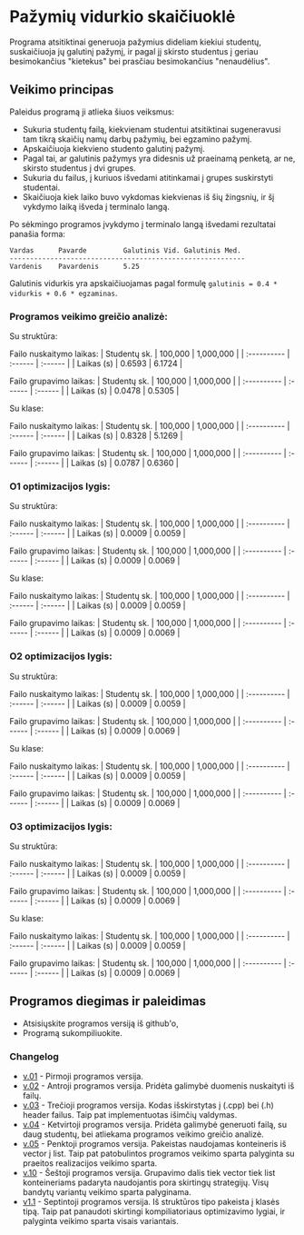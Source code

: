 # Pažymių vidurkio skaičiuoklė

Programa atsitiktinai generuoja pažymius dideliam kiekiui studentų, suskaičiuoja jų galutinį pažymį, ir pagal jį skirsto studentus į geriau besimokančius "kietekus" bei prasčiau besimokančius "nenaudėlius".

## Veikimo principas

Paleidus programą ji atlieka šiuos veiksmus:

- Sukuria studentų failą, kiekvienam studentui atsitiktinai sugeneravusi tam tikrą skaičių namų darbų pažymių, bei egzamino pažymį.
- Apskaičiuoja kiekvieno studento galutinį pažymį.
- Pagal tai, ar galutinis pažymys yra didesnis už praeinamą penketą, ar ne, skirsto studentus į dvi grupes.
- Sukuria du failus, į kuriuos išvedami atitinkamai į grupes suskirstyti studentai.
- Skaičiuoja kiek laiko buvo vykdomas kiekvienas iš šių žingsnių, ir šį vykdymo laiką išveda į terminalo langą.

Po sėkmingo programos įvykdymo į terminalo langą išvedami rezultatai panašia forma:

```shell
Vardas      Pavarde         Galutinis Vid. Galutinis Med.
----------------------------------------------------------
Vardenis    Pavardenis      5.25
```

Galutinis vidurkis yra apskaičiuojamas pagal formulę `galutinis = 0.4 * vidurkis + 0.6 * egzaminas`.


### Programos veikimo greičio analizė:

Su struktūra:

Failo nuskaitymo laikas:
| Studentų sk.       | 100,000   | 1,000,000  |
| :----------    | :------ | :------ |
| Laikas (s)  | 0.6593 | 6.1724 |

Failo grupavimo laikas:
| Studentų sk.       | 100,000   | 1,000,000  |
| :----------    | :------ | :------ |
| Laikas (s)  | 0.0478 | 0.5305 |

Su klase:

Failo nuskaitymo laikas:
| Studentų sk.       | 100,000   | 1,000,000  |
| :----------    | :------ | :------ |
| Laikas (s)  | 0.8328 | 5.1269 |

Failo grupavimo laikas:
| Studentų sk.       | 100,000   | 1,000,000  |
| :----------    | :------ | :------ |
| Laikas (s)  | 0.0787 | 0.6360 |

### O1 optimizacijos lygis:

Su struktūra:

Failo nuskaitymo laikas:
| Studentų sk.       | 100,000   | 1,000,000  |
| :----------    | :------ | :------ |
| Laikas (s)  | 0.0009 | 0.0059 |

Failo grupavimo laikas:
| Studentų sk.       | 100,000   | 1,000,000  |
| :----------    | :------ | :------ |
| Laikas (s)  | 0.0009 | 0.0069 |

Su klase:

Failo nuskaitymo laikas:
| Studentų sk.       | 100,000   | 1,000,000  |
| :----------    | :------ | :------ |
| Laikas (s)  | 0.0009 | 0.0059 |

Failo grupavimo laikas:
| Studentų sk.       | 100,000   | 1,000,000  |
| :----------    | :------ | :------ |
| Laikas (s)  | 0.0009 | 0.0069 |

### O2 optimizacijos lygis:

Su struktūra:

Failo nuskaitymo laikas:
| Studentų sk.       | 100,000   | 1,000,000  |
| :----------    | :------ | :------ |
| Laikas (s)  | 0.0009 | 0.0059 |

Failo grupavimo laikas:
| Studentų sk.       | 100,000   | 1,000,000  |
| :----------    | :------ | :------ |
| Laikas (s)  | 0.0009 | 0.0069 |

Su klase:

Failo nuskaitymo laikas:
| Studentų sk.       | 100,000   | 1,000,000  |
| :----------    | :------ | :------ |
| Laikas (s)  | 0.0009 | 0.0059 |

Failo grupavimo laikas:
| Studentų sk.       | 100,000   | 1,000,000  |
| :----------    | :------ | :------ |
| Laikas (s)  | 0.0009 | 0.0069 |

### O3 optimizacijos lygis:

Su struktūra:

Failo nuskaitymo laikas:
| Studentų sk.       | 100,000   | 1,000,000  |
| :----------    | :------ | :------ |
| Laikas (s)  | 0.0009 | 0.0059 |

Failo grupavimo laikas:
| Studentų sk.       | 100,000   | 1,000,000  |
| :----------    | :------ | :------ |
| Laikas (s)  | 0.0009 | 0.0069 |

Su klase:

Failo nuskaitymo laikas:
| Studentų sk.       | 100,000   | 1,000,000  |
| :----------    | :------ | :------ |
| Laikas (s)  | 0.0009 | 0.0059 |

Failo grupavimo laikas:
| Studentų sk.       | 100,000   | 1,000,000  |
| :----------    | :------ | :------ |
| Laikas (s)  | 0.0009 | 0.0069 |

## Programos diegimas ir paleidimas

- Atsisiųskite programos versiją iš github'o,
- Programą sukompiliuokite.


### Changelog

- [v.01](https://github.com/UgniusBraun/1-oji-uzduotis/releases/tag/V0.1) - Pirmoji programos versija.
- [v.02](https://github.com/UgniusBraun/1-oji-uzduotis/releases/tag/V0.2) - Antroji programos versija. Pridėta galimybė duomenis nuskaityti iš failų.
- [v.03](https://github.com/UgniusBraun/1-oji-uzduotis/releases/tag/V.03) - Trečioji programos versija. Kodas išskirstytas į (.cpp) bei (.h) header failus. Taip pat implementuotas išimčių valdymas.
- [v.04](https://github.com/UgniusBraun/1-oji-uzduotis/releases/tag/V.04) - Ketvirtoji programos versija. Pridėta galimybė generuoti failą, su daug studentų, bei atliekama programos veikimo greičio analizė.
- [v.05](https://github.com/UgniusBraun/1-oji-uzduotis/releases/tag/V.05) - Penktoji programos versija. Pakeistas naudojamas konteineris iš vector į list. Taip pat patobulintos programos veikimo sparta palyginta su praeitos realizacijos veikimo sparta.
- [v.10](https://github.com/UgniusBraun/1-oji-uzduotis/releases/tag/V.10) - Šeštoji programos versija. Grupavimo dalis tiek vector tiek list konteineriams padaryta naudojantis pora skirtingų strategijų. Visų bandytų variantų veikimo sparta palyginama.
- [v1.1](https://github.com/UgniusBraun/2-oji-uzduotis/releases/tag/V.10) - Septintoji programos versija. Iš struktūros tipo pakeista į klasės tipą. Taip pat panaudoti skirtingi kompiliatoriaus optimizavimo lygiai, ir palyginta veikimo sparta visais variantais.
